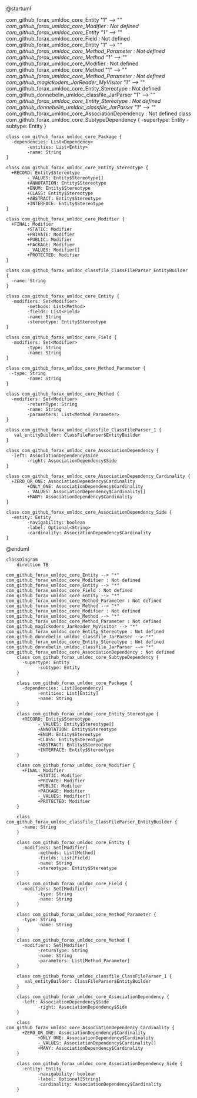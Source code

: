 @startuml

com_github_forax_umldoc_core_Entity "1" -->  "*" com_github_forax_umldoc_core_Modifier : Not defined
com_github_forax_umldoc_core_Entity "1" -->  "*" com_github_forax_umldoc_core_Field : Not defined
com_github_forax_umldoc_core_Entity "1" -->  "*" com_github_forax_umldoc_core_Method_Parameter : Not defined
com_github_forax_umldoc_core_Method "1" -->  "*" com_github_forax_umldoc_core_Modifier : Not defined
com_github_forax_umldoc_core_Method "1" -->  "*" com_github_forax_umldoc_core_Method_Parameter : Not defined
com_github_magickoders_JarReader_MyVisitor "1" -->  "*" com_github_forax_umldoc_core_Entity_Stereotype : Not defined
com_github_donnebelin_umldoc_classfile_JarParser "1" -->  "*" com_github_forax_umldoc_core_Entity_Stereotype : Not defined
com_github_donnebelin_umldoc_classfile_JarParser "1" -->  "*" com_github_forax_umldoc_core_AssociationDependency : Not defined
    class com_github_forax_umldoc_core_SubtypeDependency {
      -supertype: Entity
			-subtype: Entity
    }

    class com_github_forax_umldoc_core_Package {
      -dependencies: List<Dependency>
			-entities: List<Entity>
			-name: String
    }

    class com_github_forax_umldoc_core_Entity_Stereotype {
      +RECORD: Entity$Stereotype
			-_VALUES: Entity$Stereotype[]
			+ANNOTATION: Entity$Stereotype
			+ENUM: Entity$Stereotype
			+CLASS: Entity$Stereotype
			+ABSTRACT: Entity$Stereotype
			+INTERFACE: Entity$Stereotype
    }

    class com_github_forax_umldoc_core_Modifier {
      +FINAL: Modifier
			+STATIC: Modifier
			+PRIVATE: Modifier
			+PUBLIC: Modifier
			+PACKAGE: Modifier
			-_VALUES: Modifier[]
			+PROTECTED: Modifier
    }

    class com_github_forax_umldoc_classfile_ClassFileParser_EntityBuilder {
      -name: String
    }

    class com_github_forax_umldoc_core_Entity {
      -modifiers: Set<Modifier>
			-methods: List<Method>
			-fields: List<Field>
			-name: String
			-stereotype: Entity$Stereotype
    }

    class com_github_forax_umldoc_core_Field {
      -modifiers: Set<Modifier>
			-type: String
			-name: String
    }

    class com_github_forax_umldoc_core_Method_Parameter {
      -type: String
			-name: String
    }

    class com_github_forax_umldoc_core_Method {
      -modifiers: Set<Modifier>
			-returnType: String
			-name: String
			-parameters: List<Method_Parameter>
    }

    class com_github_forax_umldoc_classfile_ClassFileParser_1 {
       val_entityBuilder: ClassFileParser$EntityBuilder
    }

    class com_github_forax_umldoc_core_AssociationDependency {
      -left: AssociationDependency$Side
			-right: AssociationDependency$Side
    }

    class com_github_forax_umldoc_core_AssociationDependency_Cardinality {
      +ZERO_OR_ONE: AssociationDependency$Cardinality
			+ONLY_ONE: AssociationDependency$Cardinality
			-_VALUES: AssociationDependency$Cardinality[]
			+MANY: AssociationDependency$Cardinality
    }

    class com_github_forax_umldoc_core_AssociationDependency_Side {
      -entity: Entity
			-navigability: boolean
			-label: Optional<String>
			-cardinality: AssociationDependency$Cardinality
    }

@enduml


```mermaid
classDiagram
    direction TB

com_github_forax_umldoc_core_Entity --> "*" com_github_forax_umldoc_core_Modifier : Not defined
com_github_forax_umldoc_core_Entity --> "*" com_github_forax_umldoc_core_Field : Not defined
com_github_forax_umldoc_core_Entity --> "*" com_github_forax_umldoc_core_Method_Parameter : Not defined
com_github_forax_umldoc_core_Method --> "*" com_github_forax_umldoc_core_Modifier : Not defined
com_github_forax_umldoc_core_Method --> "*" com_github_forax_umldoc_core_Method_Parameter : Not defined
com_github_magickoders_JarReader_MyVisitor --> "*" com_github_forax_umldoc_core_Entity_Stereotype : Not defined
com_github_donnebelin_umldoc_classfile_JarParser --> "*" com_github_forax_umldoc_core_Entity_Stereotype : Not defined
com_github_donnebelin_umldoc_classfile_JarParser --> "*" com_github_forax_umldoc_core_AssociationDependency : Not defined
    class com_github_forax_umldoc_core_SubtypeDependency {
      -supertype: Entity
			-subtype: Entity
    }

    class com_github_forax_umldoc_core_Package {
      -dependencies: List[Dependency]
			-entities: List[Entity]
			-name: String
    }

    class com_github_forax_umldoc_core_Entity_Stereotype {
      +RECORD: Entity$Stereotype
			-_VALUES: Entity$Stereotype[]
			+ANNOTATION: Entity$Stereotype
			+ENUM: Entity$Stereotype
			+CLASS: Entity$Stereotype
			+ABSTRACT: Entity$Stereotype
			+INTERFACE: Entity$Stereotype
    }

    class com_github_forax_umldoc_core_Modifier {
      +FINAL: Modifier
			+STATIC: Modifier
			+PRIVATE: Modifier
			+PUBLIC: Modifier
			+PACKAGE: Modifier
			-_VALUES: Modifier[]
			+PROTECTED: Modifier
    }

    class com_github_forax_umldoc_classfile_ClassFileParser_EntityBuilder {
      -name: String
    }

    class com_github_forax_umldoc_core_Entity {
      -modifiers: Set[Modifier]
			-methods: List[Method]
			-fields: List[Field]
			-name: String
			-stereotype: Entity$Stereotype
    }

    class com_github_forax_umldoc_core_Field {
      -modifiers: Set[Modifier]
			-type: String
			-name: String
    }

    class com_github_forax_umldoc_core_Method_Parameter {
      -type: String
			-name: String
    }

    class com_github_forax_umldoc_core_Method {
      -modifiers: Set[Modifier]
			-returnType: String
			-name: String
			-parameters: List[Method_Parameter]
    }

    class com_github_forax_umldoc_classfile_ClassFileParser_1 {
       val_entityBuilder: ClassFileParser$EntityBuilder
    }

    class com_github_forax_umldoc_core_AssociationDependency {
      -left: AssociationDependency$Side
			-right: AssociationDependency$Side
    }

    class com_github_forax_umldoc_core_AssociationDependency_Cardinality {
      +ZERO_OR_ONE: AssociationDependency$Cardinality
			+ONLY_ONE: AssociationDependency$Cardinality
			-_VALUES: AssociationDependency$Cardinality[]
			+MANY: AssociationDependency$Cardinality
    }

    class com_github_forax_umldoc_core_AssociationDependency_Side {
      -entity: Entity
			-navigability: boolean
			-label: Optional[String]
			-cardinality: AssociationDependency$Cardinality
    }

```